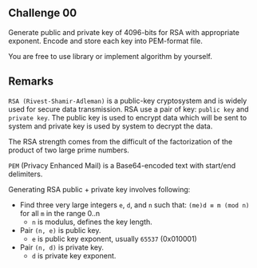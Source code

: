 ## Challenge 00

Generate public and private key of 4096-bits for RSA with appropriate exponent. Encode and store each key into PEM-format file.

You are free to use library or implement algorithm by yourself.

## Remarks

`RSA (Rivest-Shamir-Adleman)` is a public-key cryptosystem and is widely used for secure data transmission. RSA use a pair of key: `public key` and `private key`. The public key is used to encrypt data which will be sent to system and private key is used by system to decrypt the data.

The RSA strength comes from the difficult of the factorization of the product of two large prime numbers.

`PEM` (Privacy Enhanced Mail) is a Base64-encoded text with start/end delimiters.

Generating RSA public + private key involves following:

- Find three very large integers `e`, `d`, and `n` such that: `(me)d ≡ m (mod n)` for all `m` in the range 0..n
    - `n` is modulus, defines the key length.
- Pair `(n, e)` is public key. 
    - `e` is public key exponent, usually `65537` (0x010001)
- Pair `(n, d)` is private key.
    - `d` is private key exponent.
